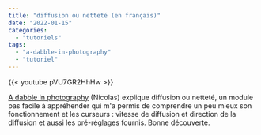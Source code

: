 ```yaml
---
title: "diffusion ou netteté (en français)"
date: "2022-01-15"
categories: 
  - "tutoriels"
tags: 
  - "a-dabble-in-photography"
  - "tutoriel"
---
```


{{< youtube pVU7GR2HhHw >}}

[A dabble in photography](https://www.youtube.com/channel/UCxHYygok15XQ6bqu9FK-oCw) (Nicolas) explique diffusion ou netteté, un module pas facile à appréhender qui m'a permis de comprendre un peu mieux son fonctionnement et les curseurs : vitesse de diffusion et direction de la diffusion et aussi les pré-réglages fournis. Bonne découverte.
